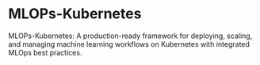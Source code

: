 # MLOPs-Kubernetes
MLOPs-Kubernetes: A production-ready framework for deploying, scaling, and managing machine learning workflows on Kubernetes with integrated MLOps best practices.

